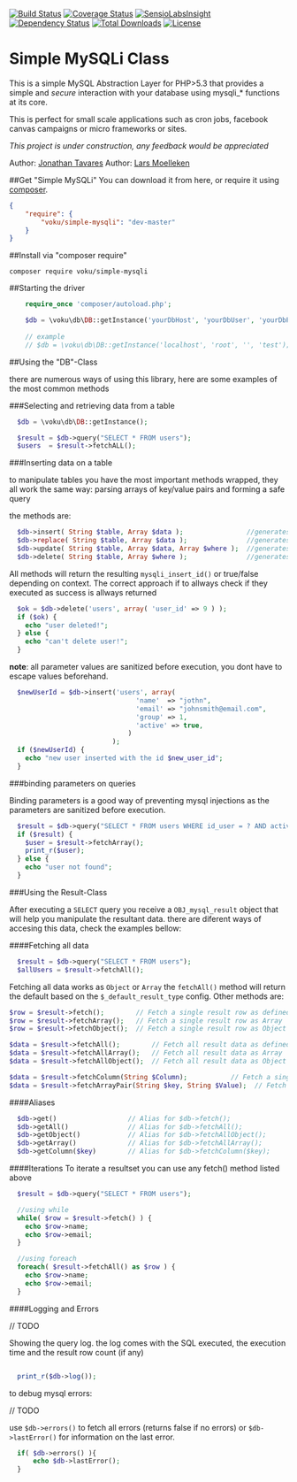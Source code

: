 [![Build Status](https://travis-ci.org/voku/simple-mysqli.svg?branch=master)](https://travis-ci.org/voku/simple-mysqli)
[![Coverage Status](https://coveralls.io/repos/voku/simple-mysqli/badge.svg)](https://coveralls.io/r/voku/simple-mysqli)
[![SensioLabsInsight](https://insight.sensiolabs.com/projects/f1ad7660-6b85-4e1e-a7a3-8489b96b64f8/mini.png)](https://insight.sensiolabs.com/projects/f1ad7660-6b85-4e1e-a7a3-8489b96b64f8)
[![Dependency Status](https://www.versioneye.com/php/voku:simple-mysqli/dev-master/badge.svg)](https://www.versioneye.com/php/voku:simple-mysqli/dev-master)
[![Total Downloads](https://poser.pugx.org/voku/simple-mysqli/downloads.svg)](https://packagist.org/packages/voku/simple-mysqli)
[![License](https://poser.pugx.org/voku/simple-mysqli/license.svg)](https://packagist.org/packages/voku/simple-mysqli)


Simple MySQLi Class
===================


This is a simple MySQL Abstraction Layer for PHP>5.3 that provides a simple and _secure_ interaction with your database using mysqli_* functions at its core.

This is perfect for small scale applications such as cron jobs, facebook canvas campaigns or micro frameworks or sites.

_This project is under construction, any feedback would be appreciated_

Author: [Jonathan Tavares](https://github.com/entomb)
Author: [Lars Moelleken](http://github.com/voku)


##Get "Simple MySQLi"
You can download it from here, or require it using [composer](https://packagist.org/packages/voku/simple-mysqli).
```json
{
    "require": {
		"voku/simple-mysqli": "dev-master"
	}
}
```

##Install via "composer require"
```shell
composer require voku/simple-mysqli
```


##Starting the driver

```php
    require_once 'composer/autoload.php';

    $db = \voku\db\DB::getInstance('yourDbHost', 'yourDbUser', 'yourDbPassword', 'yourDbName');
    
    // example
    // $db = \voku\db\DB::getInstance('localhost', 'root', '', 'test');

```



##Using the "DB"-Class

there are numerous ways of using this library, here are some examples of the most common methods

###Selecting and retrieving data from a table

```php
  $db = \voku\db\DB::getInstance();

  $result = $db->query("SELECT * FROM users");
  $users  = $result->fetchALL();
```

###Inserting data on a table

to manipulate tables you have the most important methods wrapped,
they all work the same way: parsing arrays of key/value pairs and forming a safe query

the methods are:
```php
  $db->insert( String $table, Array $data );                //generates an INSERT query
  $db->replace( String $table, Array $data );               //generates an INSERT OR UPDATE query
  $db->update( String $table, Array $data, Array $where );  //generates an UPDATE query
  $db->delete( String $table, Array $where );               //generates a DELETE query
```

All methods will return the resulting `mysqli_insert_id()` or true/false depending on context.
The correct approach if to allways check if they executed as success is allways returned

```php
  $ok = $db->delete('users', array( 'user_id' => 9 ) );
  if ($ok) {
    echo "user deleted!";
  } else {
    echo "can't delete user!";
  }
```

**note**: all parameter values are sanitized before execution, you dont have to escape values beforehand.

```php
  $newUserId = $db->insert('users', array(
                                'name'  => "jothn",
                                'email' => "johnsmith@email.com",
                                'group' => 1,
                                'active' => true,
                              )
                          );
  if ($newUserId) {
    echo "new user inserted with the id $new_user_id";
  }
```


###binding parameters on queries

Binding parameters is a good way of preventing mysql injections as the parameters are sanitized before execution.

```php
  $result = $db->query("SELECT * FROM users WHERE id_user = ? AND active = ? LIMIT 1",array(11,1));
  if ($result) {
    $user = $result->fetchArray();
    print_r($user);
  } else {
    echo "user not found";
  }
```

###Using the Result-Class

After executing a `SELECT` query you receive a `OBJ_mysql_result` object that will help you manipulate the resultant data.
there are diferent ways of accesing this data, check the examples bellow:

####Fetching all data
```php
  $result = $db->query("SELECT * FROM users");
  $allUsers = $result->fetchAll();
```
Fetching all data works as `Object` or `Array` the `fetchAll()` method will return the default based on the `$_default_result_type` config.
Other methods are:

```php
$row = $result->fetch();        // Fetch a single result row as defined by the config (Array or Object)
$row = $result->fetchArray();   // Fetch a single result row as Array
$row = $result->fetchObject();  // Fetch a single result row as Object

$data = $result->fetchAll();        // Fetch all result data as defined by the config (Array or Object)
$data = $result->fetchAllArray();   // Fetch all result data as Array
$data = $result->fetchAllObject();  // Fetch all result data as Object

$data = $result->fetchColumn(String $Column);           // Fetch a single column in a 1 dimention Array
$data = $result->fetchArrayPair(String $key, String $Value);  // Fetch data as a key/value pair Array.

```
####Aliases
```php
  $db->get()                  // Alias for $db->fetch();
  $db->getAll()               // Alias for $db->fetchAll();
  $db->getObject()            // Alias for $db->fetchAllObject();
  $db->getArray()             // Alias for $db->fetchAllArray();
  $db->getColumn($key)        // Alias for $db->fetchColumn($key);
```

####Iterations
To iterate a resultset you can use any fetch() method listed above

```php
  $result = $db->query("SELECT * FROM users");

  //using while
  while( $row = $result->fetch() ) {
    echo $row->name;
    echo $row->email;
  }

  //using foreach
  foreach( $result->fetchAll() as $row ) {
    echo $row->name;
    echo $row->email;
  }

```

####Logging and Errors

// TODO

Showing the query log. the log comes with the SQL executed, the execution time and the result row count (if any)
```php

  print_r($db->log());

```

to debug mysql errors:

// TODO

use `$db->errors()` to fetch all errors (returns false if no errors) or `$db->lastError()` for information on the last error.

```php
  if( $db->errors() ){
      echo $db->lastError();
  }
```




